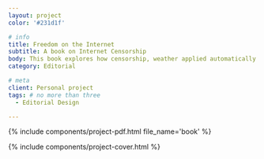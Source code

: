 ```yaml
---
layout: project
color: '#231d1f'

# info
title: Freedom on the Internet
subtitle: A book on Internet Censorship
body: This book explores how censorship, weather applied automatically by the author, or carried out by countries and organisation affect the web and our daily lives. 
category: Editorial

# meta
client: Personal project
tags: # no more than three
  - Editorial Design

---
```


{% include components/project-pdf.html 
  file_name='book'
%}

{% include components/project-cover.html %}
